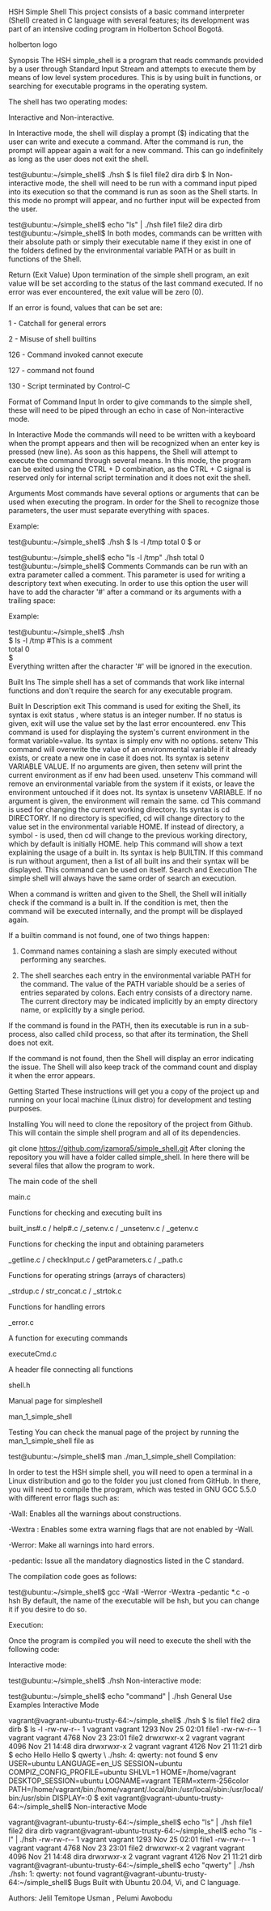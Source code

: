 HSH Simple Shell
This project consists of a basic command interpreter (Shell) created in C language with several features; its development was part of an intensive coding program in Holberton School Bogotá.

holberton logo

Synopsis
The HSH simple_shell is a program that reads commands provided by a user through Standard Input Stream and attempts to execute them by means of low level system procedures. This is by using built in functions, or searching for executable programs in the operating system.

The shell has two operating modes:

Interactive and Non-interactive.

In Interactive mode, the shell will display a prompt ($) indicating that the user can write and execute a command. After the command is run, the prompt will appear again a wait for a new command. This can go indefinitely as long as the user does not exit the shell.

test@ubuntu:~/simple_shell$ ./hsh
$ ls
file1 file2 dira dirb
$ 
In Non-interactive mode, the shell will need to be run with a command input piped into its execution so that the command is run as soon as the Shell starts. In this mode no prompt will appear, and no further input will be expected from the user.

test@ubuntu:~/simple_shell$ echo "ls" | ./hsh
file1 file2 dira dirb
test@ubuntu:~/simple_shell$
In both modes, commands can be written with their absolute path or simply their executable name if they exist in one of the folders defined by the environmental variable PATH or as built in functions of the Shell.

Return (Exit Value)
Upon termination of the simple shell program, an exit value will be set according to the status of the last command executed. If no error was ever encountered, the exit value will be zero (0).

If an error is found, values that can be set are:

1 - Catchall for general errors

2 - Misuse of shell builtins

126 - Command invoked cannot execute

127 - command not found

130 - Script terminated by Control-C

Format of Command Input
In order to give commands to the simple shell, these will need to be piped through an echo in case of Non-interactive mode.

In Interactive Mode the commands will need to be written with a keyboard when the prompt appears and then will be recognized when an enter key is pressed (new line). As soon as this happens, the Shell will attempt to execute the command through several means. In this mode, the program can be exited using the CTRL + D combination, as the CTRL + C signal is reserved only for internal script termination and it does not exit the shell.

Arguments
Most commands have several options or arguments that can be used when executing the program. In order for the Shell to recognize those parameters, the user must separate everything with spaces.

Example:

test@ubuntu:~/simple_shell$ ./hsh
$ ls -l /tmp
total 0
$
or

test@ubuntu:~/simple_shell$ echo "ls -l /tmp" ./hsh
total 0
test@ubuntu:~/simple_shell$
Comments
Commands can be run with an extra parameter called a comment. This parameter is used for writing a descriptory text when executing. In order to use this option the user will have to add the character '#' after a command or its arguments with a trailing space:

Example:

test@ubuntu:~/simple_shell$ ./hsh  
$ ls -l /tmp #This is a comment  
total 0  
$  
Everything written after the character '#' will be ignored in the execution.

Built Ins
The simple shell has a set of commands that work like internal functions and don't require the search for any executable program.

Built In	Description
exit	This command is used for exiting the Shell, its syntax is exit status , where status is an integer number. If no status is given, exit will use the value set by the last error encountered.
env	This command is used for displaying the system's current environment in the format variable=value. Its syntax is simply env with no options.
setenv	This command will overwrite the value of an environmental variable if it already exists, or create a new one in case it does not. Its syntax is setenv VARIABLE VALUE. If no arguments are given, then setenv will print the current environment as if env had been used.
unsetenv	This command will remove an environmental variable from the system if it exists, or leave the environment untouched if it does not. Its syntax is unsetenv VARIABLE. If no argument is given, the environment will remain the same.
cd	This command is used for changing the current working directory. Its syntax is cd DIRECTORY. If no directory is specified, cd will change directory to the value set in the environmental variable HOME. If instead of directory, a symbol - is used, then cd will change to the previous working directory, which by default is initially HOME.
help	This command will show a text explaining the usage of a built in. Its syntax is help BUILTIN. If this command is run without argument, then a list of all built ins and their syntax will be displayed. This command can be used on itself.
Search and Execution
The simple shell will always have the same order of search an execution.

When a command is written and given to the Shell, the Shell will initially check if the command is a built in. If the condition is met, then the command will be executed internally, and the prompt will be displayed again.

If a builtin command is not found, one of two things happen:

1. Command names containing a slash are simply executed without performing any searches.

2. The shell searches each entry in the environmental variable PATH for the command. The value of the PATH variable should be a series of entries separated by colons. Each entry consists of a directory name. The current directory may be indicated implicitly by an empty directory name, or explicitly by a single period.

If the command is found in the PATH, then its executable is run in a sub-process, also called child process, so that after its termination, the Shell does not exit.

If the command is not found, then the Shell will display an error indicating the issue. The Shell will also keep track of the command count and display it when the error appears.

Getting Started
These instructions will get you a copy of the project up and running on your local machine (Linux distro) for development and testing purposes.

Installing
You will need to clone the repository of the project from Github. This will contain the simple shell program and all of its dependencies.

git clone https://github.com/jzamora5/simple_shell.git
After cloning the repository you will have a folder called simple_shell. In here there will be several files that allow the program to work.

The main code of the shell

main.c

Functions for checking and executing built ins

built_ins#.c / help#.c /_setenv.c / _unsetenv.c / _getenv.c

Functions for checking the input and obtaining parameters

_getline.c / checkInput.c / getParameters.c / _path.c

Functions for operating strings (arrays of characters)

_strdup.c / str_concat.c / _strtok.c

Functions for handling errors

_error.c

A function for executing commands

executeCmd.c

A header file connecting all functions

shell.h

Manual page for simpleshell

man_1_simple_shell

Testing
You can check the manual page of the project by running the man_1_simple_shell file as

test@ubuntu:~/simple_shell$ man ./man_1_simple_shell
Compilation:

In order to test the HSH simple shell, you will need to open a terminal in a Linux distribution and go to the folder you just cloned from GitHub. In there, you will need to compile the program, which was tested in GNU GCC 5.5.0 with different error flags such as:

-Wall: Enables all the warnings about constructions.

-Wextra : Enables some extra warning flags that are not enabled by -Wall.

-Werror: Make all warnings into hard errors.

-pedantic: Issue all the mandatory diagnostics listed in the C standard.

The compilation code goes as follows:

test@ubuntu:~/simple_shell$ gcc -Wall -Werror -Wextra -pedantic *.c -o hsh
By default, the name of the executable will be hsh, but you can change it if you desire to do so.

Execution:

Once the program is compiled you will need to execute the shell with the following code:

Interactive mode:

test@ubuntu:~/simple_shell$ ./hsh
Non-interactive mode:

test@ubuntu:~/simple_shell$ echo "command" | ./hsh
General Use Examples
Interactive Mode

vagrant@vagrant-ubuntu-trusty-64:~/simple_shell$ ./hsh
$ ls
file1 file2 dira dirb
$ ls -l
-rw-rw-r-- 1 vagrant vagrant  1293 Nov 25 02:01 file1
-rw-rw-r-- 1 vagrant vagrant  4768 Nov 23 23:01 file2
drwxrwxr-x 2 vagrant vagrant  4096 Nov 21 14:48 dira
drwxrwxr-x 2 vagrant vagrant  4126 Nov 21 11:21 dirb
$ echo Hello
Hello
$ qwerty
\ ./hsh: 4: qwerty: not found
$ env
USER=ubuntu
LANGUAGE=en_US
SESSION=ubuntu
COMPIZ_CONFIG_PROFILE=ubuntu
SHLVL=1
HOME=/home/vagrant
DESKTOP_SESSION=ubuntu
LOGNAME=vagrant
TERM=xterm-256color
PATH=/home/vagrant/bin:/home/vagrant/.local/bin:/usr/local/sbin:/usr/local/bin:/usr/sbin
DISPLAY=:0
$ exit
vagrant@vagrant-ubuntu-trusty-64:~/simple_shell$
Non-interactive Mode

vagrant@vagrant-ubuntu-trusty-64:~/simple_shell$ echo "ls" | ./hsh
file1 file2 dira dirb
vagrant@vagrant-ubuntu-trusty-64:~/simple_shell$ echo "ls -l" | ./hsh
-rw-rw-r-- 1 vagrant vagrant  1293 Nov 25 02:01 file1
-rw-rw-r-- 1 vagrant vagrant  4768 Nov 23 23:01 file2
drwxrwxr-x 2 vagrant vagrant  4096 Nov 21 14:48 dira
drwxrwxr-x 2 vagrant vagrant  4126 Nov 21 11:21 dirb
vagrant@vagrant-ubuntu-trusty-64:~/simple_shell$ echo "qwerty" | ./hsh
./hsh: 1: qwerty: not found
vagrant@vagrant-ubuntu-trusty-64:~/simple_shell$
Bugs
Built with
Ubuntu 20.04, Vi, and C language.

Authors:
Jelil Temitope Usman , Pelumi Awobodu
